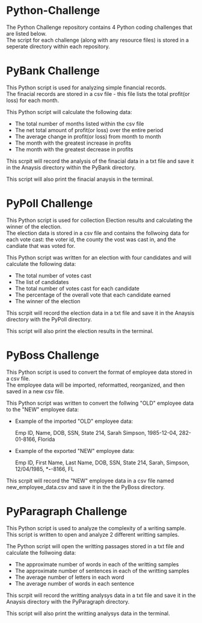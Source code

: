 # Python-Challenge

The Python Challenge repository contains 4 Python coding challenges that are listed below.  
The script for each challenge (along with any resource files) is stored in a seperate directory within each repository.



# PyBank Challenge
This Python script is used for analyzing simple financial records.  
The finacial records are stored in a csv file - this file lists the total profit(or loss) for each month.

This Python script will calculate the following data:

 - The total number of months listed within the csv file
 - The net total amount of profit(or loss) over the entire period
 - The average change in profit(or loss) from month to month
 - The month with the greatest increase in profits
 - The month with the greatest decrease in profits

This scrpit will record the analysis of the finacial data in a txt file and save it in the Anaysis directory within the PyBank directory.

This script will also print the finacial anaysis in the terminal.



# PyPoll Challenge
This Python script is used for collection Election results and calculating the winner of the election.  
The election data is stored in a csv file and contains the follwoing data for each vote cast:  the voter id, the county the vost was cast in, and the candiate that was voted for.

This Python script was written for an election with four candidates and will calculate the following data:

 - The total number of votes cast
 - The list of candidates
 - The total number of votes cast for each candidate
 - The percentage of the overall vote that each candidate earned
 - The winner of the election

This scrpit will record the election data in a txt file and save it in the Anaysis directory with the PyPoll directory.

This script will also print the election results in the terminal.



# PyBoss Challenge
This Python script is used to convert the format of employee data stored in a csv file.  
The employee data will be imported, reformatted, reorganized, and then saved in a new csv file.

This Python script was written to convert the follwing "OLD" employee data to the "NEW" employee data:

 - Example of the imported "OLD" employee data:

    Emp ID,      Name,       DOB,         SSN,       State
    214,    Sarah Simpson, 1985-12-04, 282-01-8166,  Florida

 - Example of the exported "NEW" employee data:

    Emp ID, First Name, Last Name,    DOB,         SSN,    State
    214,      Sarah,     Simpson,  12/04/1985, ***-**-8166,  FL

This scrpit will record the "NEW" employee data in a csv file named new_employee_data.csv and save it in the the PyBoss directory.



# PyParagraph Challenge
This Python script is used to analyze the complexity of a writing sample.  This script is written to open and analyze 2 different writting samples.   

The Python script will open the writting passages stored in a txt file and calculate the follwoing data: 

 - The approximate number of words in each of the writting samples
 - The approximate number of sentences in each of the writting samples
 - The average number of letters in each word
 - The average number of words in each sentence

This scrpit will record the writting analysys data in a txt file and save it in the Anaysis directory with the PyParagraph directory.

This script will also print the writting analysys data in the terminal.
